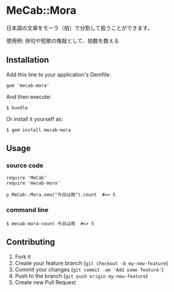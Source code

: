 # MeCab::Mora

日本語の文章をモーラ（拍）で分割して扱うことができます。

使用例: 俳句や短歌の推敲として、拍数を数える

## Installation

Add this line to your application's Gemfile:

    gem 'mecab-mora'

And then execute:

    $ bundle

Or install it yourself as:

    $ gem install mecab-mora

## Usage

### source code

    require 'MeCab'
    require 'mecab-mora'

    p MeCab::Mora.new("今日は雨").count  #=> 5

### command line

    $ mecab-mora-count 今日は雨  #=> 5

## Contributing

1. Fork it
2. Create your feature branch (`git checkout -b my-new-feature`)
3. Commit your changes (`git commit -am 'Add some feature'`)
4. Push to the branch (`git push origin my-new-feature`)
5. Create new Pull Request
